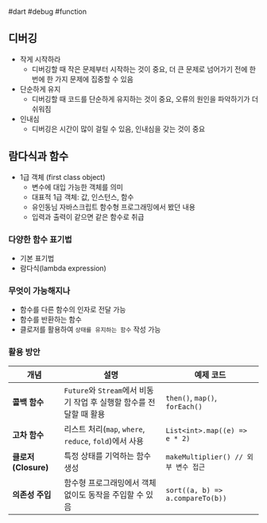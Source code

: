 #dart #debug #function 

## 디버깅
- 작게 시작하라
	- 디버깅할 때 작은 문제부터 시작하는 것이 중요, 더 큰 문제로 넘어가기 전에 한 번에 한 가지 문제에 집중할 수 있음
- 단순하게 유지
	- 디버깅할 때 코드를 단순하게 유지하는 것이 중요, 오류의 원인을 파악하기가 더 쉬워짐
- 인내심
	- 디버깅은 시간이 많이 걸릴 수 있음, 인내심을 갖는 것이 중요

## 람다식과 함수
- 1급 객체 (first class object)
	- 변수에 대입 가능한 객체를 의미
	- 대표적 1급 객체: 값, 인스턴스, 함수
	- 유인동님 자바스크립트 함수형 프로그래밍에서 봤던 내용
	- 입력과 출력이 같으면 같은 함수로 취급

### 다양한 함수 표기법
- 기본 표기법
- 람다식(lambda expression)

### 무엇이 가능해지나
- 함수를 다른 함수의 인자로 전달 가능
- 함수를 반환하는 함수
- 클로저를 활용하여 `상태를 유지하는 함수` 작성 가능

### 활용 방안
| 개념               | 설명                                             | 예제 코드                            |
| ---------------- | ---------------------------------------------- | -------------------------------- |
| **콜백 함수**        | `Future`와 `Stream`에서 비동기 작업 후 실행할 함수를 전달할 때 활용 | `then()`, `map()`, `forEach()`   |
| **고차 함수**        | 리스트 처리(`map`, `where`, `reduce`, `fold`)에서 사용  | `List<int>.map((e) => e * 2)`    |
| **클로저(Closure)** | 특정 상태를 기억하는 함수 생성                              | `makeMultiplier() // 외부 변수 접근`   |
| **의존성 주입**       | 함수형 프로그래밍에서 객체 없이도 동작을 주입할 수 있음                | `sort((a, b) => a.compareTo(b))` |
